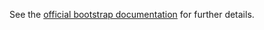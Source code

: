 See the 
[official bootstrap documentation](http://v4-alpha.getbootstrap.com/content/tables/)
 for further details.
